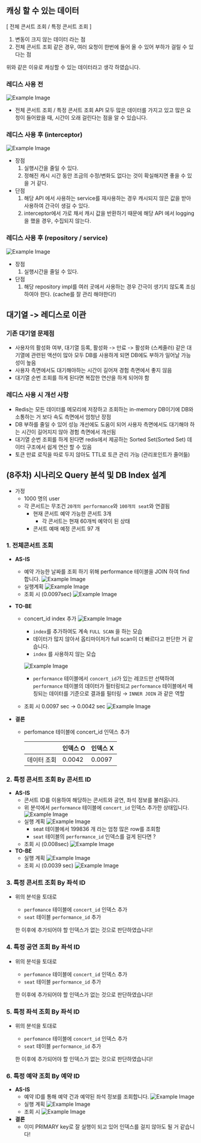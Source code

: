 ## 캐싱 할 수 있는 데이터

[ 전체 콘서트 조회 / 특정 콘서트 조회 ]

1. 변동이 크지 않는 데이터 라는 점
2. 전체 콘서트 조회 같은 경우, 여러 요청이 한번에 들어 올 수 있어 부하가 걸릴 수 있다는 점

위와 같은 이유로 캐싱할 수 있는 데이터라고 생각 하였습니다.

### 레디스 사용 전

![Example Image](images/레디스_사용전.png)

- 전체 콘서트 조회 / 특정 콘서트 조회 API 모두 많은 데이터를 가지고 있고 많은 요청이 들어왔을 때, 시간이 오래 걸린다는 점을 알 수 있습니다.

### 레디스 사용 후 (interceptor)

![Example Image](images/레디스_사용후_interceptor.png)

- 장점
  1. 실행시간을 줄일 수 있다.
  2. 정해진 캐시 시간 동안 조금의 수정/변화도 없다는 것이 확실해지면 좋을 수 있을 거 같다.
- 단점
  1. 해당 API 에서 사용하는 service를 재사용하는 경우 캐시되지 않은 값을 받아 사용하여 간극이 생길 수 있다.
  2. interceptor에서 가로 채서 캐시 값을 반환하기 때문에 해당 API 에서 logging을 했을 경우, 수집되지 않는다.

### 레디스 사용 후 (repository / service)

![Example Image](images/레디스_사용후_repository.png)

- 장점
  1. 실행시간을 줄일 수 있다.
- 단점
  1. 해당 repository impl를 여러 곳에서 사용하는 경우 간극이 생기지 않도록 조심하여야 한다. (cache를 잘 관리 해야한다!)

## 대기열 -> 레디스로 이관

### 기존 대기열 문제점

- 사용자의 활성화 여부, 대기열 등록, 활성화 -> 만료 -> 활성화 (스케줄러) 같은 대기열에 관련된 액션이 많아 모두 DB를 사용하게 되면 DB에도 부하가 일어날 가능성이 높음
- 사용자 측면에서도 대기해야하는 시간이 길어져 경험 측면에서 좋지 않음
- 대기열 순번 조회를 하게 된다면 복잡한 연산을 하게 되어야 함

### 레디스 사용 시 개선 사항

- Redis는 모든 데이터를 메모리에 저장하고 조회하는 in-memory DB이기에 DB와 소통하는 거 보다 속도 측면에서 엄청난 장점
- DB 부하를 줄일 수 있어 성능 개선에도 도움이 되어 사용자 측면에서도 대기해야 하는 시간이 길어지지 않아 경험 측면에서 개선됨
- 대기열 순번 조회를 하게 된다면 redis에서 제공하는 Sorted Set(Sorted Set) 데이터 구조에서 쉽게 연산 할 수 있음
- 토큰 만료 로직을 따로 두지 않아도 TTL로 토큰 관리 가능 (관리포인트가 줄어듦)

## (8주차) 시나리오 Query 분석 및 DB Index 설계

- 가정
  - 1000 명의 user
  - 각 콘서트는 무조건 `20개의 performance`와 `100개의 seat`와 연결됨
    - 현재 콘서트 예약 가능한 콘서트 3개
      - 각 콘서트는 현재 60개씩 예약이 된 상태
    - 콘서트 예매 예정 콘서트 97 개

### 1. 전체콘서트 조회

- **AS-IS**
  - 예약 가능한 날짜를 조회 하기 위해 performance 테이블을 JOIN 하여 find 합니다.
    ![Example Image](images/8주차-2.png)
  - 실행계획
    ![Example Image](images/8주차-3.png)
  - 조회 시 (0.0097sec)
    ![Example Image](images/8주차-5.png)
- **TO-BE**

  - concert_id index 추가
    ![Example Image](images/8주차-6.png)

    - `index`를 추가하여도 계속 `FULL SCAN` 을 하는 모습
    - 데이터가 많지 않아서 옵티마이저가 full scan이 더 빠르다고 판단한 거 같습니다.
    - `index` 를 사용하지 않는 모습

    ![Example Image](images/8주차-7.png)

    - `performance` 테이블에서 `concert_id`가 있는 레코드만 선택하여 `performance` 테이블의 데이터가 필터링되고 `performance` 테이블에서 매칭되는 데이터를 기준으로 결과를 필터링 → `INNER JOIN` 과 같은 역할

  - 조회 시 0.0097 sec → 0.0042 sec
    ![Example Image](images/8주차-8.png)

- **결론**

  - perfomance 테이블에 concert_id 인덱스 추가

    |             | 인덱스 O | 인덱스 X |
    | ----------- | -------- | -------- |
    | 데이터 조회 | 0.0042   | 0.0097   |

### 2. 특정 콘서트 조회 By 콘서트 ID

- **AS-IS**
  - 콘서트 ID를 이용하여 해당하는 콘서트와 공연, 좌석 정보를 불러옵니다.
  - 위 분석에서 `performance` 테이블에 `concert_id` 인덱스 추가한 상태입니다.
    ![Example Image](images/8주차-9.png)
  - 실행 계획
    ![Example Image](images/8주차-10.png)
    - seat 테이블에서 199836 개 라는 엄청 많은 row를 조회함
    - `seat` 테이블의 `performance_id` 인덱스를 걸게 된다면 ?
  - 조회 시 (0.008sec)
    ![Example Image](images/8주차-11.png)
- **TO-BE**
  - 실행 계획
    ![Example Image](images/8주차-12.png)
  - 조회 시 (0.0039 sec)
    ![Example Image](images/8주차-13.png)

### 3. 특정 콘서트 조회 By 좌석 ID

- 위의 분석을 토대로

  - `perfomance` 테이블에 `concert_id` 인덱스 추가
  - `seat` 테이블 `performance_id` 추가

  한 이후에 추가되어야 할 인덱스가 없는 것으로 판단하였습니다!

### 4. 특정 공연 조회 By 좌석 ID

- 위의 분석을 토대로

  - `perfomance` 테이블에 `concert_id` 인덱스 추가
  - `seat` 테이블 `performance_id` 추가

  한 이후에 추가되어야 할 인덱스가 없는 것으로 판단하였습니다!

### 5. 특정 좌석 조회 By 좌석 ID

- 위의 분석을 토대로

  - `perfomance` 테이블에 `concert_id` 인덱스 추가
  - `seat` 테이블 `performance_id` 추가

  한 이후에 추가되어야 할 인덱스가 없는 것으로 판단하였습니다!

### 6. 특정 예약 조회 By 예약 ID

- **AS-IS**
  - 예약 ID를 통해 예약 건과 예약된 좌석 정보를 조회합니다.
    ![Example Image](images/8주차-14.png)
  - 실행 계획
    ![Example Image](images/8주차-15.png)
  - 조회 시
    ![Example Image](images/8주차-16.png)
- **결론**
  - 이미 PRIMARY key로 잘 실행이 되고 있어 인덱스를 걸지 않아도 될 거 같습니다!
